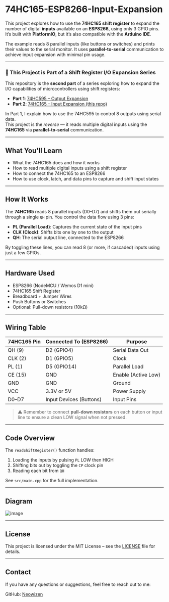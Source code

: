 # 74HC165-ESP8266-Input-Expansion

This project explores how to use the **74HC165 shift register** to expand the number of digital **inputs** available on an **ESP8266**, using only 3 GPIO pins. It’s built with **PlatformIO**, but it’s also compatible with the **Arduino IDE**.

The example reads 8 parallel inputs (like buttons or switches) and prints their values to the serial monitor. It uses **parallel-to-serial** communication to achieve input expansion with minimal pin usage.

---

### 🧩 This Project is Part of a Shift Register I/O Expansion Series

This repository is the **second part** of a series exploring how to expand the I/O capabilities of microcontrollers using shift registers:

- **Part 1**: [74HC595 – Output Expansion](https://github.com/Yamil-Serrano/74HC595-ESP8266-Output-Expansion)  
- **Part 2**: [74HC165 – Input Expansion (this repo)](https://github.com/Yamil-Serrano/74HC165-ESP8266-Input-Expansion)

In Part 1, I explain how to use the 74HC595 to control 8 outputs using serial data.  
This project is the *reverse* — it reads multiple digital inputs using the **74HC165** via **parallel-to-serial** communication.

---

## What You'll Learn

- What the 74HC165 does and how it works  
- How to read multiple digital inputs using a shift register  
- How to connect the 74HC165 to an ESP8266  
- How to use clock, latch, and data pins to capture and shift input states  

---

## How It Works

The **74HC165** reads 8 parallel inputs (D0–D7) and shifts them out serially through a single `QH` pin. You control the data flow using 3 pins:

- **PL (Parallel Load)**: Captures the current state of the input pins  
- **CLK (Clock)**: Shifts bits one by one to the output  
- **QH**: The serial output line, connected to the ESP8266

By toggling these lines, you can read 8 (or more, if cascaded) inputs using just a few GPIOs.

---

## Hardware Used

- ESP8266 (NodeMCU / Wemos D1 mini)  
- 74HC165 Shift Register  
- Breadboard + Jumper Wires  
- Push Buttons or Switches  
- Optional: Pull-down resistors (10kΩ)  

---

## Wiring Table

| 74HC165 Pin | Connected To (ESP8266) | Purpose         |
|-------------|-------------------------|-----------------|
| QH (9)      | D2 (GPIO4)              | Serial Data Out |
| CLK (2)     | D1 (GPIO5)              | Clock           |
| PL (1)      | D5 (GPIO14)             | Parallel Load   |
| CE (15)     | GND                     | Enable (Active Low) |
| GND         | GND                     | Ground          |
| VCC         | 3.3V or 5V              | Power Supply    |
| D0–D7       | Input Devices (Buttons) | Input Pins      |

> ⚠️ Remember to connect **pull-down resistors** on each button or input line to ensure a clean LOW signal when not pressed.

---

## Code Overview

The `readShiftRegister()` function handles:

1. Loading the inputs by pulsing `PL` LOW then HIGH  
2. Shifting bits out by toggling the `CP` clock pin  
3. Reading each bit from `QH`

See `src/main.cpp` for the full implementation.

---

## Diagram

![image](https://github.com/user-attachments/assets/7a26a4ef-fbca-4140-bd5b-d94dc830f609)



---

## License

This project is licensed under the MIT License – see the [LICENSE](LICENSE.md) file for details.

---

## Contact

If you have any questions or suggestions, feel free to reach out to me:

GitHub: [Neowizen](https://github.com/Yamil-Serrano)
